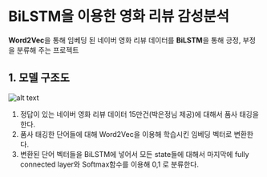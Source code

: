 # BiLSTM을 이용한 영화 리뷰 감성분석
**Word2Vec**을 통해 임베딩 된 네이버 영화 리뷰 데이터를 **BiLSTM**을 통해 긍정, 부정을 분류해 주는 프로젝트
## 1. 모델 구조도
![alt text](https://github.com/MSWon/Sentimental-Analysis/blob/master/pic_1.PNG "Model")

1. 정답이 있는 네이버 영화 리뷰 데이터 15만건(박은정님 제공)에 대해서 품사 태깅을 한다.
2. 품사 태깅한 단어들에 대해 Word2Vec을 이용해 학습시킨 임베딩 벡터로 변환한다.
3. 변환된 단어 벡터들을 BiLSTM에 넣어서 모든 state들에 대해서 마지막에 fully connected layer와 Softmax함수를 이용해 0,1 로 분류한다.
